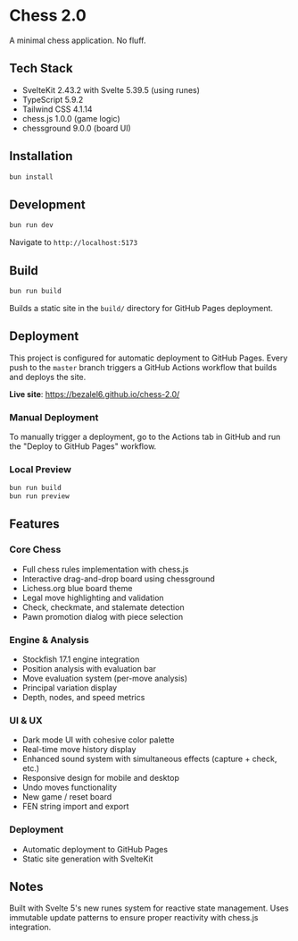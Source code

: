 # Chess 2.0

A minimal chess application. No fluff.

## Tech Stack

- SvelteKit 2.43.2 with Svelte 5.39.5 (using runes)
- TypeScript 5.9.2
- Tailwind CSS 4.1.14
- chess.js 1.0.0 (game logic)
- chessground 9.0.0 (board UI)

## Installation

```bash
bun install
```

## Development

```bash
bun run dev
```

Navigate to `http://localhost:5173`

## Build

```bash
bun run build
```

Builds a static site in the `build/` directory for GitHub Pages deployment.

## Deployment

This project is configured for automatic deployment to GitHub Pages. Every push to the `master` branch triggers a GitHub Actions workflow that builds and deploys the site.

**Live site**: https://bezalel6.github.io/chess-2.0/

### Manual Deployment

To manually trigger a deployment, go to the Actions tab in GitHub and run the "Deploy to GitHub Pages" workflow.

### Local Preview

```bash
bun run build
bun run preview
```

## Features

### Core Chess
- Full chess rules implementation with chess.js
- Interactive drag-and-drop board using chessground
- Lichess.org blue board theme
- Legal move highlighting and validation
- Check, checkmate, and stalemate detection
- Pawn promotion dialog with piece selection

### Engine & Analysis
- Stockfish 17.1 engine integration
- Position analysis with evaluation bar
- Move evaluation system (per-move analysis)
- Principal variation display
- Depth, nodes, and speed metrics

### UI & UX
- Dark mode UI with cohesive color palette
- Real-time move history display
- Enhanced sound system with simultaneous effects (capture + check, etc.)
- Responsive design for mobile and desktop
- Undo moves functionality
- New game / reset board
- FEN string import and export

### Deployment
- Automatic deployment to GitHub Pages
- Static site generation with SvelteKit

## Notes

Built with Svelte 5's new runes system for reactive state management. Uses immutable update patterns to ensure proper reactivity with chess.js integration.
